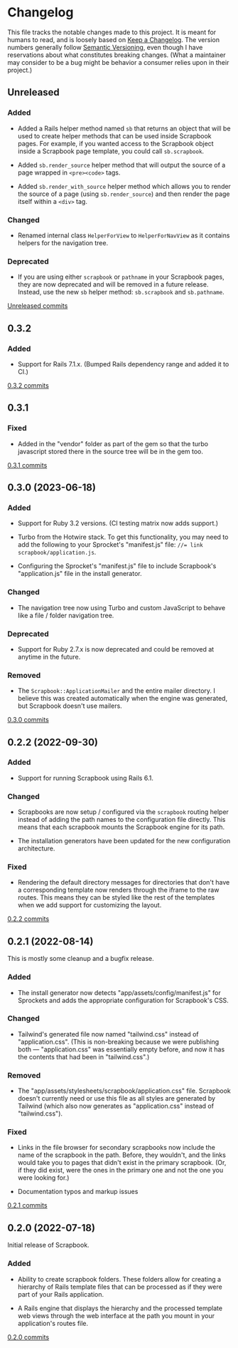 # Changelog

This file tracks the notable changes made to this project. It is meant for humans to read,
and is loosely based on [Keep a Changelog](https://keepachangelog.com/en/1.0.0/). The
version numbers generally follow [Semantic Versioning](https://semver.org/spec/v2.0.0.html),
even though I have reservations about what constitutes breaking changes. (What a maintainer
may consider to be a bug might be behavior a consumer relies upon in their project.)

## Unreleased

### Added

- Added a Rails helper method named `sb` that returns an object that will be used to create
  helper methods that can be used inside Scrapbook pages. For example, if you wanted access
  to the Scrapbook object inside a Scrapbook page template, you could call `sb.scrapbook`.

- Added `sb.render_source` helper method that will output the source of a page wrapped in
  `<pre><code>` tags.

- Added `sb.render_with_source` helper method which allows you to render the source of a
  page (using `sb.render_source`) and then render the page itself within a `<div>` tag.

### Changed

- Renamed internal class `HelperForView` to `HelperForNavView` as it contains helpers for
  the navigation tree.

### Deprecated

- If you are using either `scrapbook` or `pathname` in your Scrapbook pages, they are now
  deprecated and will be removed in a future release. Instead, use the new `sb` helper
  method: `sb.scrapbook` and `sb.pathname`.

[Unreleased commits](https://github.com/bfad/scrapbook/compare/v0.3.2...HEAD)

## 0.3.2

### Added

- Support for Rails 7.1.x. (Bumped Rails dependency range and added it to CI.)

[0.3.2 commits](https://github.com/bfad/scrapbook/compare/v0.3.1...v0.3.2)

## 0.3.1

### Fixed

- Added in the "vendor" folder as part of the gem so that the turbo javascript stored there
  in the source tree will be in the gem too.

[0.3.1 commits](https://github.com/bfad/scrapbook/compare/v0.3.0...v0.3.1)

## 0.3.0 (2023-06-18)

### Added

- Support for Ruby 3.2 versions. (CI testing matrix now adds support.)

- Turbo from the Hotwire stack. To get this functionality, you may need to add the following
  to your Sprocket's "manifest.js" file: `//= link scrapbook/application.js`.

- Configuring the Sprocket's "manifest.js" file to include Scrapbook's "application.js" file
  in the install generator.

### Changed

- The navigation tree now using Turbo and custom JavaScript to behave like a file / folder
  navigation tree.

### Deprecated

- Support for Ruby 2.7.x is now deprecated and could be removed at anytime in the future.

### Removed

- The `Scrapbook::ApplicationMailer` and the entire mailer directory. I believe this was
  created automatically when the engine was generated, but Scrapbook doesn't use mailers.

[0.3.0 commits](https://github.com/bfad/scrapbook/compare/v0.2.2...v0.3.0)

## 0.2.2 (2022-09-30)

### Added

- Support for running Scrapbook using Rails 6.1.

### Changed

- Scrapbooks are now setup / configured via the `scrapbook` routing helper instead of adding
  the path names to the configuration file directly. This means that each scrapbook mounts
  the Scrapbook engine for its path.

- The installation generators have been updated for the new configuration architecture.

### Fixed

- Rendering the default directory messages for directories that don't have a corresponding
  template now renders through the iframe to the raw routes. This means they can be styled
  like the rest of the templates when we add support for customizing the layout.

[0.2.2 commits](https://github.com/bfad/scrapbook/compare/v0.2.1...v0.2.2)

## 0.2.1 (2022-08-14)

This is mostly some cleanup and a bugfix release.

### Added

- The install generator now detects "app/assets/config/manifest.js" for Sprockets and adds
  the appropriate configuration for Scrapbook's CSS.

### Changed

- Tailwind's generated file now named "tailwind.css" instead of "application.css". (This is
  non-breaking because we were publishing both — "application.css" was essentially empty
  before, and now it has the contents that had been in "tailwind.css".)

### Removed

- The "app/assets/stylesheets/scrapbook/application.css" file. Scrapbook doesn't currently
  need or use this file as all styles are generated by Tailwind (which also now generates as
  "application.css" instead of "tailwind.css").

### Fixed

- Links in the file browser for secondary scrapbooks now include the name of the scrapbook
  in the path. Before, they wouldn't, and the links would take you to pages that didn't
  exist in the primary scrapbook. (Or, if they did exist, were the ones in the primary one
  and not the one you were looking for.)

- Documentation typos and markup issues

[0.2.1 commits](https://github.com/bfad/scrapbook/compare/v0.2.0...v0.2.1)

## 0.2.0 (2022-07-18)

Initial release of Scrapbook.

### Added

- Ability to create scrapbook folders. These folders allow for creating a hierarchy of Rails
  template files that can be processed as if they were part of your Rails application.

- A Rails engine that displays the hierarchy and the processed template web views through
  the web interface at the path you mount in your application's routes file.

[0.2.0 commits](https://github.com/bfad/scrapbook/releases/tag/v0.2.0)

